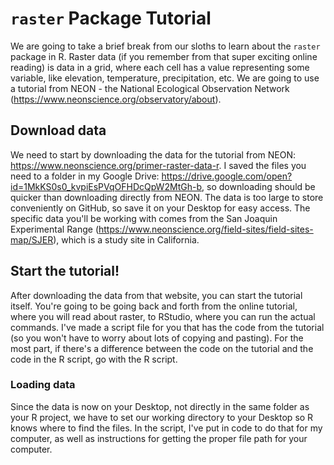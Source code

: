 # `raster` Package Tutorial

We are going to take a brief break from our sloths to learn about the `raster` package in R. Raster data (if you remember from that super exciting online reading) is data in a grid, where each cell has a value representing some variable, like elevation, temperature, precipitation, etc. We are going to use a tutorial from NEON - the National Ecological Observation Network (https://www.neonscience.org/observatory/about).

## Download data

We need to start by downloading the data for the tutorial from NEON: https://www.neonscience.org/primer-raster-data-r. I saved the files you need to a folder in my Google Drive: https://drive.google.com/open?id=1MkKS0s0_kvpiEsPVqOFHDcQpW2MtGh-b, so downloading should be quicker than downloading directly from NEON. The data is too large to store conveniently on GitHub, so save it on your Desktop for easy access. The specific data you'll be working with comes from the San Joaquin Experimental Range (https://www.neonscience.org/field-sites/field-sites-map/SJER), which is a study site in California.

## Start the tutorial!

After downloading the data from that website, you can start the tutorial itself. You're going to be going back and forth from the online tutorial, where you will read about raster, to RStudio, where you can run the actual commands. I've made a script file for you that has the code from the tutorial (so you won't have to worry about lots of copying and pasting). For the most part, if there's a difference between the code on the tutorial and the code in the R script, go with the R script.

### Loading data

Since the data is now on your Desktop, not directly in the same folder as your R project, we have to set our working directory to your Desktop so R knows where to find the files. In the script, I've put in code to do that for my computer, as well as instructions for getting the proper file path for your computer.
